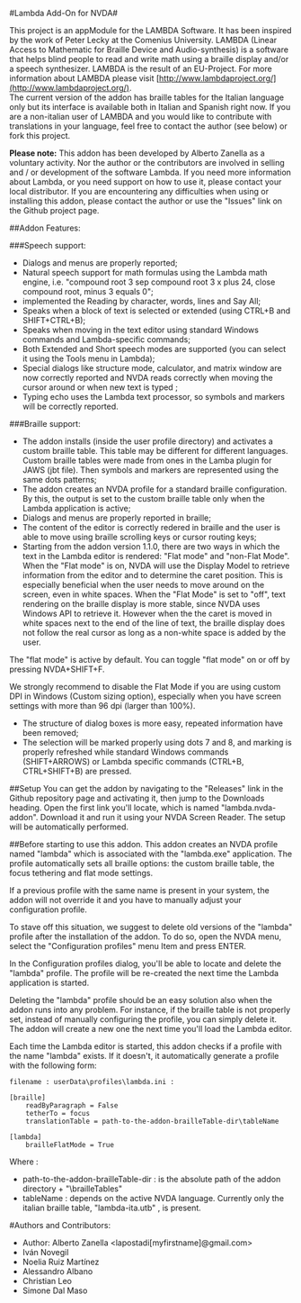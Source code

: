 <!---
This is not the source for the readme file of NVDA Addon. This is just for the Github repository. The source for the NVDA Addon build is readme-src.md. Thanks!
-->

#Lambda Add-On for NVDA#

This project is an appModule for the LAMBDA Software. It has been inspired by the work of Peter Lecky at the Comenius University. 
LAMBDA (Linear Access to Mathematic for Braille Device and Audio-synthesis) is a software that helps blind people to read and write math using a braille display and/or a speech synthesizer.
LAMBDA is the result of an EU-Project. For more information about LAMBDA please visit [http://www.lambdaproject.org/](http://www.lambdaproject.org/).  
The current version of the addon has braille tables for the Italian language only but its interface is available both in Italian and Spanish right now.
If you are a non-italian user of LAMBDA and you would like to contribute with translations in your language, feel free to contact the author (see below) or fork this project.

**Please note:** This addon has been developed by Alberto Zanella as a voluntary activity. Nor the author or the contributors are involved in selling and / or development of the software Lambda. If you need more information about Lambda, or you need support on how to use it, please contact your local distributor. If you are encountering any difficulties when using or installing this addon, please contact the author or use the "Issues" link on the Github project page.

##Addon Features:

###Speech support:

* Dialogs and menus are properly reported;
* Natural speech support for math formulas using the Lambda math engine, i.e. "compound root 3 sep compound root 3 x plus 24, close compound root, minus 3 equals 0";
* implemented the Reading by character, words, lines and Say All;
* Speaks when a block of text is selected or extended (using CTRL+B and SHIFT+CTRL+B);
* Speaks when moving in the text editor using standard Windows commands and Lambda-specific commands;
* Both Extended and Short speech modes are supported (you can select it using the Tools menu in Lambda);
* Special dialogs like structure mode, calculator, and matrix window are now correctly reported and NVDA reads correctly when moving the cursor around or when new text is typed ;
* Typing echo uses the Lambda text processor, so symbols and markers will be correctly reported.

###Braille support:
* The addon installs (inside the user profile directory) and activates a custom braille table. This table may be different for different languages. Custom braille tables were made from ones in the Lamba plugin for JAWS (jbt file). Then symbols and markers are represented using the same dots patterns;
* The addon creates an NVDA profile for a standard braille configuration. By this, the output is set to the custom braille table only when the Lambda application is active;
* Dialogs and menus are properly reported in braille;
* The content of the editor is correctly redered in braille and the user is able to move using braille scrolling keys or cursor routing keys;
* Starting from the addon version 1.1.0, there are two ways in which the text in the Lambda editor is rendered: "Flat mode" and "non-Flat Mode". When the "Flat mode" is on, NVDA will use the Display Model to retrieve information from the editor and to determine the caret position. This is especially beneficial when the user needs to move around on the screen, even in white spaces. When the  "Flat Mode" is set to "off", text rendering on the braille display is more stable, since NVDA uses Windows API to retrieve it. However when the the caret is moved in white spaces next to the end of the line of text, the braille display does not follow the real cursor as long as a non-white space is added by the user. 

The "flat mode" is active by default. You can toggle "flat mode" on or off by pressing NVDA+SHIFT+F.

We strongly recommend to disable the Flat Mode if you are using custom DPI in Windows (Custom sizing option), especially when you have screen settings with more than 96 dpi (larger than 100%).
* The structure of dialog boxes is more easy, repeated information have been removed;
* The selection will be marked properly using dots 7 and 8, and marking is properly refreshed while standard Windows commands (SHIFT+ARROWS) or Lambda specific commands (CTRL+B, CTRL+SHIFT+B) are pressed.

##Setup
You can get the addon by navigating to the "Releases" link in the Github repository page and activating it, then jump to the Downloads heading. Open the first link you'll locate, which is named "lambda.nvda-addon". Download it and run it using your NVDA Screen Reader. The setup will be automatically performed.

##Before starting to use this addon.
This addon creates an NVDA profile named "lambda" which is associated with the "lambda.exe" application. The profile automatically sets all braille options: the custom braille table, the focus tethering and flat mode settings.

If a previous profile with the same name is present in your system, the addon will not override it and you have to manually adjust your configuration profile. 

To stave off this situation, we suggest to delete old versions of the "lambda" profile after the installation of the addon. To do so, open the NVDA menu, select the "Configuration profiles" menu Item and press ENTER.

In the Configuration profiles dialog, you'll be able to locate and delete the "lambda" profile. The profile will be re-created the next time the Lambda application is started.

Deleting the "lambda" profile should be an easy solution also when the addon runs into any problem. For instance, if the braille table is not properly set, instead of manually configuring the profile, you can simply delete it. The addon will create a new one the next time you'll load the Lambda editor.

Each time the Lambda editor is started, this addon checks if a profile with the name "lambda" exists. If it doesn't, it automatically generate a profile with the following form:

```
filename : userData\profiles\lambda.ini :

[braille]
	readByParagraph = False
	tetherTo = focus
	translationTable = path-to-the-addon-brailleTable-dir\tableName

[lambda]
	brailleFlatMode = True

```

Where :
* path-to-the-addon-brailleTable-dir : is the absolute path of the addon directory + "\brailleTables"
* tableName : depends on the active NVDA language. Currently only the italian braille table, "lambda-ita.utb" , is present.




#Authors and Contributors:
* Author: Alberto Zanella <lapostadi[myfirstname]@gmail.com>
* Iván Novegil
* Noelia Ruiz Martínez
* Alessandro Albano
* Christian Leo
* Simone Dal Maso
